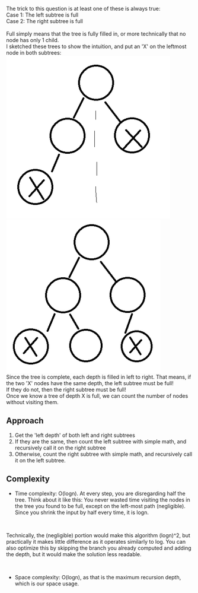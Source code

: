 The trick to this question is at least one of these is always true: <br>
Case 1: The left subtree is full<br>
Case 2: The right subtree is full<br>
<br>
Full simply means that the tree is fully filled in, or more technically that no node has only 1 child.
<br>
I sketched these trees to show the intuition, and put an 'X' on the leftmost node in both subtrees:
<br>
![alt text](image.png)
<br>
![alt text](image-1.png)
<br>
Since the tree is complete, each depth is filled in left to right. That means, if the two 'X' nodes have the same depth, the left subtree must be full!
<br>
If they do not, then the right subtree must be full!
<br>
Once we know a tree of depth X is full, we can count the number of nodes without visiting them.
<br>

## Approach
1) Get the 'left depth' of both left and right subtrees <br>
2) If they are the same, then count the left subtree with simple math, and recursively call it on the right subtree <br>
3) Otherwise, count the right subtree with simple math, and recursively call it on the left subtree. <br>

## Complexity
- Time complexity: O(logn). At every step, you are disregarding half the tree. Think about it like this: You never wasted time visiting the nodes in the tree you found to be full, except on the left-most path (negligible). Since you shrink the input by half every time, it is logn.

<br>

Technically, the (negligible) portion would make this algorithm (logn)^2, but practically it makes little difference as it operates similarly to log. You can also optimize this by skipping the branch you already computed and adding the depth, but it would make the solution less readable.

<br>

- Space complexity: O(logn), as that is the maximum recursion depth, which is our space usage.